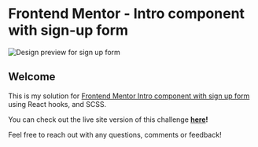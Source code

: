 
# Frontend Mentor - Intro component with sign-up form

![Design preview for sign up form](./assets/sign-up-demo.png)

## Welcome

This is my solution for [Frontend Mentor Intro component with sign up form](https://www.frontendmentor.io/challenges/intro-component-with-signup-form-5cf91bd49edda32581d28fd1) using React hooks, and SCSS.

You can check out the live site version of this challenge **[here](https://sign-up-form-silk-psi.vercel.app/)!**

Feel free to reach out with any questions, comments or feedback!
